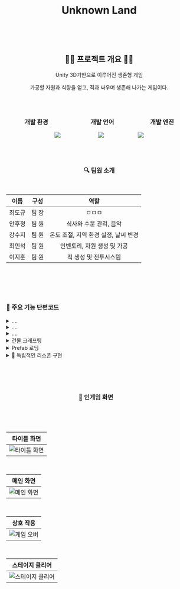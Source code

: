 <div align = 'center'>
  
# Unknown Land

</br>
</br>
</br>

</div>

<div align = 'center'>


## 🧏‍♀️ 프로젝트 개요 💁‍♂️

Unity 3D기반으로 이루어진 생존형 게임

가공할 자원과 식량을 얻고, 적과 싸우며 생존해 나가는 게임이다.

</br>
</br>

### 개발 환경　　　　　　　개발 언어　　　　　　개발 엔진
   
<img src="https://img.shields.io/badge/Vscode-0076b8.svg?style=for-the-badge&logo=visualstudio&logoColor=efebe0"/>　　 　　　　　<img src="https://img.shields.io/badge/C sharp-4c2889.svg?style=for-the-badge&logo=Csharp&logoColor=efebe0"/>　　　　 　　 <img src="https://img.shields.io/badge/Unity-FFFFFF.svg?style=for-the-badge&logo=Unity&logoColor=000000"/>

</div>

</br>
</br>

<div align = 'center'>
  
### 🔍 팀원 소개 　　

</br>

|이름|구성|역할|
|:------:|:------:|:------:|
|최도규|팀 장| ㅁㅁㅁ |
|안후정|팀 원| 식사와 수분 관리, 음악 |
|강수지|팀 원| 온도 조절, 지역 환경 설정, 날씨 변경 |
|최민석|팀 원|인벤토리, 자원 생성 및 가공|
|이지훈|팀 원|적 생성 및 전투시스템|

</div>

   </br>
   </br>
   </br>
   </br>

### 🤔 주요 기능 단편코드

<details>
　　<summary> .... </summary>
<div markdown="1">       

```csharp
....
```
</div>
</details>

<details>
　　<summary> .... </summary>
<div markdown="1">       

```csharp
....
```
</div>
</details>

<details>
　　<summary> .... </summary>
<div markdown="1">       

```csharp
....
```
</div>
</details>

<details>
　　<summary> 건물 크래프팅 </summary>
<div markdown="1">       

```csharp
bool CanCraft()
{
    for (int i = 0; i < selectedItem.materials.Length; i++)
    {
        if (inventory.GetItemQuantity(selectedItem.materials[i].materialName) < selectedItem.materials[i].value)
        {
            return false;
        }
    }

    return true;
}

void ArchitectureCraft()
{
    if (!CanCraft()) return;

    ItemSlot slot = inventory.GetEmptyArchitectureSlot();

    if(slot == null) return;

    for (int i = 0; i < selectedItem.materials.Length; i++)
    {
        inventory.SubItemQuantity(selectedItem.materials[i].materialName, selectedItem.materials[i].value);
    }

    slot.item = selectedItem;
    slot.item.icon = selectedItem.icon;

    inventory.UpdateUI();
    
    ClearSelectedItemWindow();
}
```
</div>
</details>

<details>
　　<summary> Prefab 로딩 </summary>
<div markdown="1">       

```csharp
private void Start()
{
    resourceRock = Resources.Load<GameObject>("Resource_Rock");
    resourceTree = Resources.Load<GameObject>("Resource_Tree");

    Instantiate(resourceRock);
    Instantiate(resourceTree);
}
```
</div>
</details>

<details>
　　<summary> 📕 독립적인 리스폰 구현 </summary>
<div markdown="1">       

```csharp
IEnumerator Spawn(EnemyData enemyData)
    {
        Instantiate(enemyData.spawnPrefab, enemyData.transform.position, Quaternion.identity, transform);

        yield return new WaitForSeconds(0.1f);
    }
```
</div>
</details>





</br>
</br>
</br>
</br>


  
### 　　　　　　　　　　　　📸 인게임 화면

</br>
</br>
</br>

<div align = 'center'>

|타이틀 화면|
|:------:|
|![타이틀 화면]( ... )|

</br>

|메인 화면| 
|:------:|
![메인 화면]( ... )|

</br>

|상호 작용|
|:------:|
|![게임 오버]( ... )|

</br>

|스테이지 클리어| 
|:------:|
|![스테이지 클리어]( ... )|

</div>
